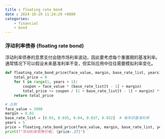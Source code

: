```yaml
---
title : floating rate bond 
date : 2024-10-29 11:24:29 +0800
categories: 
    - financial
    - bond
---
```


<script>
  MathJax = {
    tex: {
      inlineMath: [['$', '$'], ['\\(', '\\)']],
      displayMath: [['$$', '$$'], ['\\[', '\\]']]
    }
  };
</script>
<script src="https://cdn.jsdelivr.net/npm/mathjax@3/es5/tex-mml-chtml.js"></script>

### 浮动利率债券 (floating rate bond)

浮动利率债券的息票支付会随市场利率波动，因此要考虑每个重置期的基准利率。通常情况下可以假设未来基准利率不变，但实际应用中往往需要模拟利率变化。

```py
def floating_rate_bond_price(face_value, margin, base_rate_list, years):
    total_price = 0
    for t in range(1, years + 1):
        coupon = face_value * (base_rate_list[t - 1] + margin)
        total_price += coupon / (1 + base_rate_list[t - 1] + margin) ** t
    return total_price

# 示例
face_value = 1000
margin = 0.02
base_rate_list = [0.03, 0.035, 0.04, 0.037, 0.032]  # 每年的基准利率
years = 5
price = floating_rate_bond_price(face_value, margin, base_rate_list, years)
print(f"浮动利率债券价格: {price:.2f}")
```
